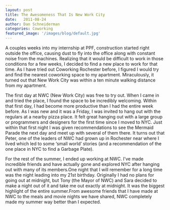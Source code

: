 ```yaml
---
layout: post
title: The Awesomeness That Is New Work City
date:   2011-08-24
author: Dan Schneiderman
categories: Coworking
featured_image: '/images/blog/default.jpg'
---
```

A couples weeks into my internship at PPF, construction started right outside the office, causing dust to fly into the office along with constant noise from the machines. Realizing that it would be difficult to work in those conditions for a few weeks, I decided to find a new place to work for that time. As I have tried out Coworking Rochester before, I figured I would try and find the nearest coworking space to my apartment. Miraculously, it turned out that New Work City was within a ten minute walking distance from my apartment.


The first day at NWC (New Work City) was free to try out. When I came in and tried the place, I found the space to be incredibly welcoming. Within that first day, I had become more productive than I had the entire week before. As I was new and it was a Friday, I was invited to hang out with the regulars at a nearby pizza place. It felt great hanging out with a large group or programmers and designers for the first time since I moved to NYC. Just within that first night I was given recommendations to see the Mermaid Parade the next day and meet up with several of them there. It turns out that Peter, one of the leaders of NWC had grown up in Rochester near where I lived which led to some ‘small world’ stories (and a recommendation of the one place in NYC to find a Garbage Plate).


For the rest of the summer, I ended up working at NWC. I’ve made incredible friends and have actually gone and explored NYC after hanging out with many of its members.One night that I will remember for a long time was the night leading into my 21st birthday. Originally I had no plans for going out at midnight, but Tony (the Mayor of NWC) and Sara decided to make a night out of it and take me out exactly at midnight. It was the biggest highlight of the entire summer.From awesome friends that I have made at NWC to the meals and movie nights we have shared, NWC completely made my summer way better than I expected.

